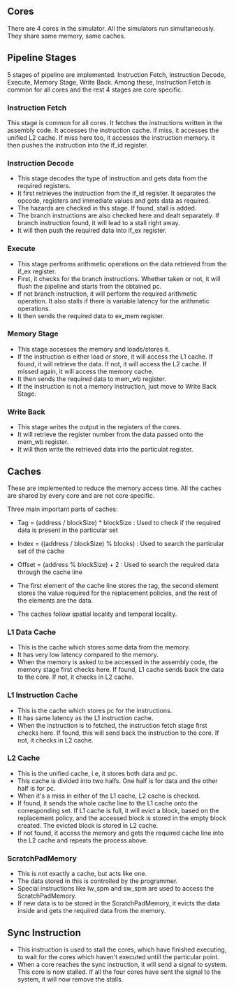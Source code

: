 ## Cores
There are 4 cores in the simulator. All the simulators run simultaneously. They share same memory, same caches. 

## Pipeline Stages
5 stages of pipeline are implemented. Instruction Fetch, Instruction Decode, Execute, Memory Stage, Write Back.
Among these, Instruction Fetch is common for all cores and the rest 4 stages are core specific.

### Instruction Fetch
This stage is common for all cores. It fetches the instructions written in the assembly code. It accesses the instruction cache. If miss, it accesses the unified L2 cache. If miss here too, it accesses the instruction memory. It then pushes the instruction into the if_id register.

### Instruction Decode
- This stage decodes the type of instruction and gets data from the required registers. 
- It first retrieves the instruction from the if_id register. It separates the opcode, registers and immediate values and gets data as required. 
- The hazards are checked in this stage. If found, stall is added. 
- The branch instructions are also checked here and dealt separately. If branch instruction found, it will lead to a stall right away. 
- It will then push the required data into if_ex register.

### Execute
- This stage perfroms arithmetic operations on the data retrieved from the if_ex register. 
- First, it checks for the branch instructions. Whether taken or not, it will flush the pipeline and starts from the obtained pc. 
- If not branch instruction, it will perform the required arithmetic operation. It also stalls if there is variable latency for the arithmetic operations.
- It then sends the required data to ex_mem register.

### Memory Stage
- This stage accesses the memory and loads/stores it.
- If the instruction is either load or store, it will access the L1 cache. If found, it will retrieve the data. If not, it will access the L2 cache. If missed again, it will access the memory cache.
- It then sends the required data to mem_wb register.
- If the instruction is not a memory instruction, just move to Write Back Stage.

### Write Back
- This stage writes the output in the registers of the cores.
- It will retrieve the register number from the data passed onto the mem_wb register.
- It will then write the retrieved data into the particulat register.

## Caches
These are implemented to reduce the memory access time. All the caches are shared by every core and are not core specific.

Three main important parts of caches:
- Tag = (address / blockSize) * blockSize : Used to check if the required data is present in the particular set
- Index = ((address / blockSize) % blocks) : Used to search the particular set of the cache
- Offset = (address % blockSize) + 2 : Used to search the required data through the cache line


- The first element of the cache line stores the tag, the second element stores the value required for the replacement policies, and the rest of the elements are the data. 
- The caches follow spatial locality and temporal locality.

### L1 Data Cache
- This is the cache which stores some data from the memory.
- It has very low latency compared to the memory.
- When the memory is asked to be accessed in the assembly code, the memory stage first checks here. If found, L1 cache sends back the data to the core. If not, it checks in L2 cache.

### L1 Instruction Cache
- This is the cache which stores pc for the instructions.
- It has same latency as the L1 instruction cache.
- When the instruction is to fetched, the instruction fetch stage first checks here. If found, this will send back the instruction to the core. If not, it checks in L2 cache.

### L2 Cache
- This is the unified cache, i.e, it stores both data and pc.
- This cache is divided into two halfs. One half is for data and the other half is for pc.
- When it's a miss in either of the L1 cache, L2 cache is checked.
- If found, it sends the whole cache line to the L1 cache onto the corresponding set. If L1 cache is full, it will evict a block, based on the replacement policy, and the accessed block is stored in the empty block created. The evicted block is stored in L2 cache.
- If not found, it access the memory and gets the required cache line into the L2 cache and repeats the process above. 

### ScratchPadMemory
- This is not exactly a cache, but acts like one.
- The data stored in this is controlled by the programmer.
- Special instructions like lw_spm and sw_spm are used to access the ScratchPadMemory.
- If new data is to be stored in the ScratchPadMemory, it evicts the data inside and gets the required data from the memory.

## Sync Instruction
- This instruction is used to stall the cores, which have finished executing, to wait for the cores which haven't executed untill the particular point.
- When a core reaches the sync instruction, it will send a signal to system. This core is now stalled. If all the four cores have sent the signal to the system, it will now remove the stalls.